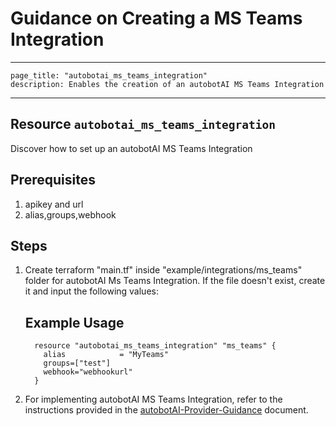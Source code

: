 # Guidance on Creating a MS Teams Integration

---
    page_title: "autobotai_ms_teams_integration"
    description: Enables the creation of an autobotAI MS Teams Integration
---

## Resource `autobotai_ms_teams_integration`
Discover how to set up an autobotAI MS Teams Integration


## Prerequisites
1. apikey and url
2. alias,groups,webhook

## Steps 
1. Create terraform "main.tf" inside "example/integrations/ms_teams" folder for autobotAI Ms Teams Integration. If the file doesn't exist, create it and input the following values:
    ## Example Usage 
    ```
      resource "autobotai_ms_teams_integration" "ms_teams" {
        alias            = "MyTeams"
        groups=["test"]
        webhook="webhookurl"
      }   

    ```
2. For implementing autobotAI MS Teams Integration, refer to the instructions provided in the [autobotAI-Provider-Guidance](../autobotAI_provider_guidance.md) document.
